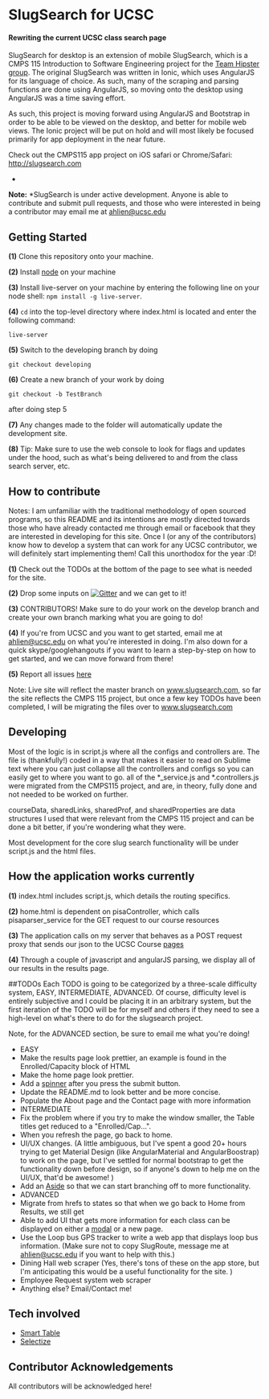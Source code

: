 # SlugSearch for UCSC

#### Rewriting the current UCSC class search page 


SlugSearch for desktop is an extension of mobile SlugSearch, which is a CMPS 115 Introduction to Software Engineering project for the [Team Hipster group](https://github.com/Andylicious/TeamHipster_IonicSC). The original SlugSearch was written in Ionic, which uses AngularJS for its language of choice. As such, many of the scraping and parsing functions are done using AngularJS, so moving onto the desktop using AngularJS was a time saving effort. 

As such, this project is moving forward using AngularJS and Bootstrap in order to be able to be viewed on the desktop, and better for mobile web views. The Ionic project will be put on hold and will most likely be focused primarily for app deployment in the near future. 

Check out the CMPS115 app project on iOS safari or Chrome/Safari: http://slugsearch.com 

-
**Note:** *SlugSearch is under active development. Anyone is able to contribute and submit pull requests, and those who were interested in being a contributor may email me at ahlien@ucsc.edu 

## Getting Started

**(1)** Clone this repository onto your machine. 

**(2)** Install [node](https://nodejs.org/en/) on your machine

**(3)** Install live-server on your machine by entering the following line on your node shell: `npm install -g live-server`.

**(4)** `cd` into the top-level directory where index.html is located and enter the following command: 

`live-server` 

**(5)** Switch to the developing branch by doing 

`git checkout developing` 

**(6)** Create a new branch of your work by doing 

`git checkout -b TestBranch`

after doing step 5


**(7)** Any changes made to the folder will automatically update the development site. 

**(8)** Tip: Make sure to use the web console to look for flags and updates under the hood, such as what's being delivered to and from the class search server, etc. 

## How to contribute 

Notes: I am unfamiliar with the traditional methodology of open sourced programs, so this README and its intentions are mostly directed towards those who have already contacted me through email or facebook that they are interested in developing for this site. Once I (or any of the contributors) know how to develop a system that can work for any UCSC contributor, we will definitely start implementing them! Call this unorthodox for the year :D! 


**(1)** Check out the TODOs at the bottom of the page to see what is needed for the site. 

**(2)** Drop some inputs on [![Gitter](https://badges.gitter.im/Andylicious/slugsearch_desktop.svg)](https://gitter.im/Andylicious/slugsearch_desktop?utm_source=badge&utm_medium=badge&utm_campaign=pr-badge) and we can get to it! 

**(3)** CONTRIBUTORS! Make sure to do your work on the develop branch and create your own branch marking what you are going to do! 

**(4)** If you're from UCSC and you want to get started, email me at ahlien@ucsc.edu on what you're interested in doing. I'm also down for a quick skype/googlehangouts if you want to learn a step-by-step on how to get started, and we can move forward from there! 

**(5)** Report all issues [here](https://github.com/Andylicious/slugsearch_desktop/issues/new)

Note: Live site will reflect the master branch on www.slugsearch.com, so far the site reflects the CMPS 115 project, but once a few key TODOs have been completed, I will be migrating the files over to www.slugsearch.com 

## Developing 

Most of the logic is in script.js where all the configs and controllers are. The file is (thankfully!) coded in a way that makes it easier to read on Sublime text where you can just collapse all the controllers and configs so you can easily get to where you want to go. all of the *_service.js and *.controllers.js were migrated from the CMPS115 project, and are, in theory, fully done and not needed to be worked on further. 

courseData, sharedLinks, sharedProf, and sharedProperties are data structures I used that were relevant from the CMPS 115 project and can be done a bit better, if you're wondering what they were. 

Most development for the core slug search functionality will be under script.js and the html files. 

## How the application works currently 

**(1)** index.html includes script.js, which details the routing specifics. 

**(2)** home.html is dependent on pisaController, which calls pisaparser_service for the GET request to our course resources 

**(3)** The application calls on my server that behaves as a POST request proxy that sends our json to the UCSC Course [pages](https://pisa.ucsc.edu/class_search/) 

**(4)** Through a couple of javascript and angularJS parsing, we display all of our results in the results page. 


##TODOs
Each TODO is going to be categorized by a three-scale difficulty system, EASY, INTERMEDIATE, ADVANCED. Of course, difficulty level is entirely subjective and I could be placing it in an arbitrary system, but the first iteration of the TODO will be for myself and others if they need to see a high-level on what's there to do for the slugsearch project. 

Note, for the ADVANCED section, be sure to email me what you're doing! 

- EASY
 - Make the results page look prettier, an example is found in the Enrolled/Capacity block of HTML
 - Make the home page look prettier.
 - Add a [spinner](http://plnkr.co/edit/BGLUYcylbIVJRz6ztbhf?p=preview) after you press the submit button. 
 - Update the README.md to look better and be more concise. 
 - Populate the About page and the Contact page with more information
- INTERMEDIATE
 - Fix the problem where if you try to make the window smaller, the Table titles get reduced to a "Enrolled/Cap...". 
 - When you refresh the page, go back to home. 
 - UI/UX changes. (A little ambiguous, but I've spent a good 20+ hours trying to get Material Design (like AngularMaterial and AngularBoostrap) to work on the page, but I've settled for normal bootstrap to get the functionality down before design, so if anyone's down to help me on the UI/UX, that'd be awesome! )
 - Add an [Aside](http://mgcrea.github.io/angular-strap/#/asides) so that we can start branching off to more functionality. 
- ADVANCED 
 - Migrate from hrefs to states so that when we go back to Home from Results, we still get 
 - Able to add UI that gets more information for each class can be displayed on either a [modal](http://mgcrea.github.io/angular-strap/#/modals) or a new page. 
 - Use the Loop bus GPS tracker to write a web app that displays loop bus information. (Make sure not to copy SlugRoute, message me at ahlien@ucsc.edu if you want to help with this.)
 - Dining Hall web scraper (Yes, there's tons of these on the app store, but I'm anticipating this would be a useful functionality for the site. ) 
 - Employee Request system web scraper 
 - Anything else? Email/Contact me!




## Tech involved 
- [Smart Table](http://lorenzofox3.github.io/smart-table-website/)
- [Selectize](https://brianreavis.github.io/selectize.js/)

## Contributor Acknowledgements 

All contributors will be acknowledged here! 

